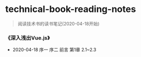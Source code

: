 # technical-book-reading-notes

> 阅读技术书的读书笔记(2020-04-18开始)

### 《深入浅出Vue.js》

- 2020-04-18 序一 序二 前言 第1章 2.1~2.3
